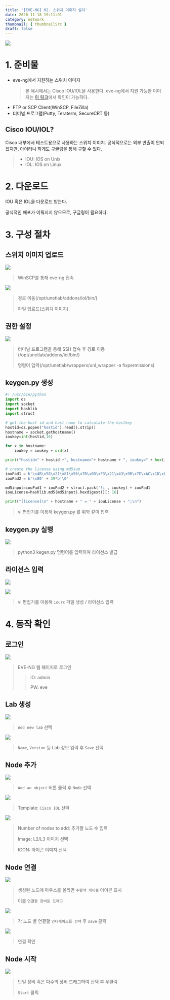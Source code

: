 ```yaml
---
title: '[EVE-NG] 02. 스위치 이미지 설치'
date: 2020-11-18 19:11:91
category: network
thumbnail: { thumbnailSrc }
draft: false
---
```


![](./images/network-1-01.png)

# 1. 준비물

- eve-ng에서 지원하는 스위치 이미지
  > 본 예시에서는 Cisco IOU/IOL을 사용한다.
  > eve-ng에서 지원 가능한 이미지는 [이 링크](https://www.eve-ng.net/index.php/documentation/supported-images/)에서 확인이 가능하다.
- FTP or SCP Client(WinSCP, FileZilla)
- 터미널 프로그램(Putty, Teraterm, SecureCRT 등)

## Cisco IOU/IOL?

Cisco 내부에서 테스트용으로 사용하는 스위치 이미지. 공식적으로는 외부 반출이 안되겠지만, 아이러니 하게도 구글링을 통해 구할 수 있다.

> - IOU: IOS on Unix
> - IOL: IOS on Linux

# 2. 다운로드

IOU 혹은 IOL을 다운로드 받는다.

공식적인 배포가 이뤄지지 않으므로, 구글링이 필요하다.

# 3. 구성 절차

## 스위치 이미지 업로드

![](./images/network-2-01.png)

> WinSCP를 통해 eve-ng 접속

![](./images/network-2-02.png)

> 경로 이동(/opt/unetlab/addons/iol/bin/)
>
> 파일 업로드(스위치 이미지)

## 권한 설정

![](./images/network-2-03.png)

> 터미널 프로그램을 통해 SSH 접속 후 경로 이동(/opt/unetlab/addons/iol/bin/)
>
> 명령어 입력(/opt/unetlab/wrappers/unl_wrapper -a fixpermissions)

## keygen.py 생성

```python
#! /usr/bin/python
import os
import socket
import hashlib
import struct

# get the host id and host name to calculate the hostkey
hostid=os.popen("hostid").read().strip()
hostname = socket.gethostname()
ioukey=int(hostid,16)

for x in hostname:
	ioukey = ioukey + ord(x)

print("hostid=" + hostid +", hostname="+ hostname + ", ioukey=" + hex(ioukey)[2: ])

# create the license using md5sum
iouPad1 = b'\x4B\x58\x21\x81\x56\x7B\x0D\xF3\x21\x43\x9B\x7E\xAC\x1D\xE6\x8A'
iouPad2 = b'\x80' + 39*b'\0'

md5input=iouPad1 + iouPad2 + struct.pack('!i', ioukey) + iouPad1
iouLicense=hashlib.md5(md5input).hexdigest()[: 16]

print("[license]\n" + hostname + " = " + iouLicense + ";\n")
```

> vi 편집기를 이용해 keygen.py 를 위와 같이 입력

## keygen.py 실행

![](./images/network-2-04.png)

> python3 kegen.py 명령어를 입력하여 라이선스 발급

## 라이선스 입력

![](./images/network-2-05.png)

![](./images/network-2-06.png)

> vi 편집기를 이용해 `iourc` 파일 생성 / 라이선스 입력

# 4. 동작 확인

## 로그인

![](./images/network-2-07.png)

> EVE-NG 웹 페이지로 로그인
>
> > ID: admin
> >
> > PW: eve

## Lab 생성

![](./images/network-2-08.png)

> `Add new lab` 선택

![](./images/network-2-09.png)

> `Name`, `Version` 등 Lab 정보 입력 후 `Save` 선택

## Node 추가

![](./images/network-2-10.png)

> `Add an object` 버튼 클릭 후 `Node` 선택

![](./images/network-2-11.png)

> Template: `Cisco IOL` 선택

![](./images/network-2-12.png)

> Number of nodes to add: 추가할 노드 수 입력
>
> Image: L2/L3 이미지 선택
>
> ICON: 아이콘 이미지 선택

## Node 연결

![](./images/network-2-13.png)

> 생성된 노드에 마우스를 올리면 `주황색 케이블` 아이콘 표시
>
> 이를 `연결할 장비로 드래그`

![](./images/network-2-14.png)

> 각 노드 별 연결할 `인터페이스를 선택` 후 `save` 클릭

![](./images/network-2-15.png)

> 연결 확인

## Node 시작

![](./images/network-2-16.png)

> 단일 장비 혹은 다수의 장비 드래그하여 선택 후 우클릭
>
> `Start` 클릭
